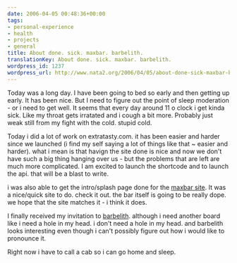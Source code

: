 ```yaml
---
date: 2006-04-05 00:48:36+00:00
tags:
- personal-experience
- health
- projects
- general
title: About done. sick. maxbar. barbelith.
translationKey: About done. sick. maxbar. barbelith.
wordpress_id: 1237
wordpress_url: http://www.nata2.org/2006/04/05/about-done-sick-maxbar-barbelith/
---
```


Today was a long day. I have been going to bed so early and then getting up early. It has been nice. But I need to figure out the point of sleep moderation - or i need to get well. It seems that every day around 11 o clock i get kinda sick. Like my throat gets irratated and i cough a bit more. Probably just weak still from my fight with the cold. stupid cold.

Today i did a lot of work on extratasty.com. it has been easier and harder since we launched (i find my self saying a lot of things like that ~ easier and harder). what i mean is that havign the site done is nice and now we don't have such a big thing hanging over us - but the problems that are left are much more complicated. I am excited to launch the shortcode and to launch the api. that will be a blast to write.

i was also able to get the intro/splash page done for the <a href="http://www.maxbarchicago.com">maxbar site</a>. It was a nice/quick site to do. check it out. the bar itself is going to be really dope. we hope that the site matches it - i think it does.

I finally received my invitation to <a href="http://barbelith.com">barbelith</a>. although i need another board like i need a hole in my head. i don't need a hole in my head. and barbelith looks interesting even though i can't possibly figure out how i would like to pronounce it.

Right now i have to call a cab so i can go home and sleep.